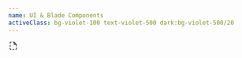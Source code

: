 ```yaml
---
name: UI & Blade Components
activeClass: bg-violet-100 text-violet-500 dark:bg-violet-500/20
---
```


<svg xmlns="http://www.w3.org/2000/svg" width="20" height="20" viewBox="0 0 256 256"><g fill="currentColor"><path d="M208 88h-56V32Z" opacity=".2"/><path d="M80 224a8 8 0 0 1-8 8H56a16 16 0 0 1-16-16v-32a8 8 0 0 1 16 0v32h16a8 8 0 0 1 8 8ZM216 88v48a8 8 0 0 1-16 0V96h-48a8 8 0 0 1-8-8V40h-24a8 8 0 0 1 0-16h32a8 8 0 0 1 5.66 2.34l56 56A8 8 0 0 1 216 88Zm-56-8h28.69L160 51.31ZM80 24H56a16 16 0 0 0-16 16v24a8 8 0 0 0 16 0V40h24a8 8 0 0 0 0-16Zm128 144a8 8 0 0 0-8 8v40h-8a8 8 0 0 0 0 16h8a16 16 0 0 0 16-16v-40a8 8 0 0 0-8-8ZM48 152a8 8 0 0 0 8-8v-40a8 8 0 0 0-16 0v40a8 8 0 0 0 8 8Zm104 64h-40a8 8 0 0 0 0 16h40a8 8 0 0 0 0-16Z"/></g></svg>